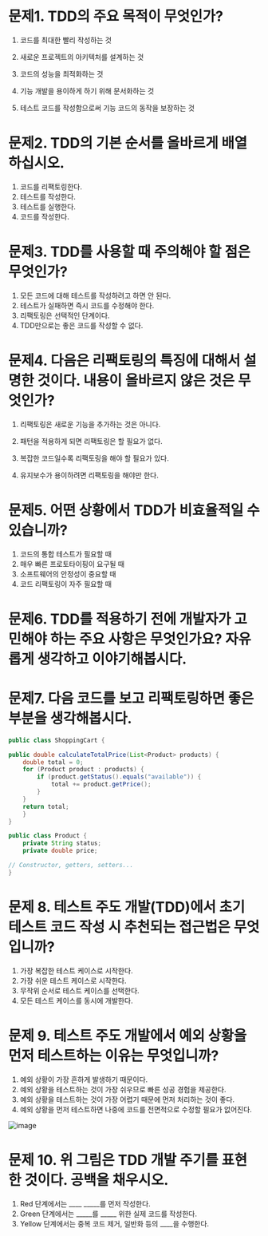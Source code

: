 **문제1. TDD의 주요 목적이 무엇인가?**
=

1) 코드를 최대한 빨리 작성하는 것

2) 새로운 프로젝트의 아키텍처를 설계하는 것

3) 코드의 성능을 최적화하는 것

4) 기능 개발을 용이하게 하기 위해 문서화하는 것

5) 테스트 코드를 작성함으로써 기능 코드의 동작을 보장하는 것



**문제2. TDD의 기본 순서를 올바르게 배열하십시오.**
=

1. 코드를 리팩토링한다.
2. 테스트를 작성한다.
3. 테스트를 실행한다.
4. 코드를 작성한다.



**문제3. TDD를 사용할 때 주의해야 할 점은 무엇인가?**
=

1. 모든 코드에 대해 테스트를 작성하려고 하면 안 된다.
2. 테스트가 실패하면 즉시 코드를 수정해야 한다.
3. 리팩토링은 선택적인 단계이다.
4. TDD만으로는 좋은 코드를 작성할 수 없다.



**문제4. 다음은 리팩토링의 특징에 대해서 설명한 것이다. 내용이 올바르지 않은 것은 무엇인가?**
=

1) 리팩토링은 새로운 기능을 추가하는 것은 아니다.

2) 패턴을 적용하게 되면 리팩토링은 할 필요가 없다.

3) 복잡한 코드일수록 리팩토링을 해야 할 필요가 있다.

4) 유지보수가 용이하려면 리팩토링을 해야만 한다.



**문제5. 어떤 상황에서 TDD가 비효율적일 수 있습니까?**
=

1. 코드의 통합 테스트가 필요할 때
2. 매우 빠른 프로토타이핑이 요구될 때
3. 소프트웨어의 안정성이 중요할 때
4. 코드 리팩토링이 자주 필요할 때



**문제6. TDD를 적용하기 전에 개발자가 고민해야 하는 주요 사항은 무엇인가요? 자유롭게 생각하고 이야기해봅시다.**
=

**문제7. 다음 코드를 보고 리팩토링하면 좋은 부분을 생각해봅시다.**
= 

```java
public class ShoppingCart {

public double calculateTotalPrice(List<Product> products) {
    double total = 0;
    for (Product product : products) {
        if (product.getStatus().equals("available")) {
            total += product.getPrice();
        }
    }
    return total;
    }
}

public class Product {
    private String status;
    private double price;

// Constructor, getters, setters...
}
```

**문제 8. 테스트 주도 개발(TDD)에서 초기 테스트 코드 작성 시 추천되는 접근법은 무엇입니까?**
=

1) 가장 복잡한 테스트 케이스로 시작한다.
2) 가장 쉬운 테스트 케이스로 시작한다.
3) 무작위 순서로 테스트 케이스를 선택한다.
4) 모든 테스트 케이스를 동시에 개발한다.

**문제 9. 테스트 주도 개발에서 예외 상황을 먼저 테스트하는 이유는 무엇입니까?**
=

1) 예외 상황이 가장 흔하게 발생하기 때문이다.
2) 예외 상황을 테스트하는 것이 가장 쉬우므로 빠른 성공 경험을 제공한다.
3) 예외 상황을 테스트하는 것이 가장 어렵기 때문에 먼저 처리하는 것이 좋다.
4) 예외 상황을 먼저 테스트하면 나중에 코드를 전면적으로 수정할 필요가 없어진다.




![image](https://github.com/vivalahm/shop/assets/48741014/3a403562-0a0d-4ac9-b046-e7e3c4b2210b)

**문제 10. 위 그림은 TDD 개발 주기를 표현한 것이다. 공백을 채우시오.**
=

1) Red 단계에서는 ____ _____를 먼저 작성한다.
2) Green 단계에서는 _____를 _____ 위한 실제 코드를 작성한다.
3) Yellow 단계에서는 중복 코드 제거, 일반화 등의 ____을 수행한다.

